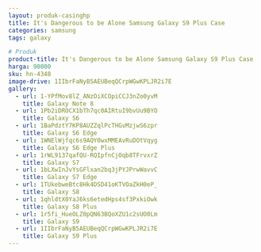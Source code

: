 ```yaml
---
layout: produk-casinghp
title: It's Dangerous to be Alone Samsung Galaxy S9 Plus Case
categories: samsung
tags: galaxy

# Produk
product-title: It's Dangerous to be Alone Samsung Galaxy S9 Plus Case
harga: 90000
sku: hn-4348
image-drive: 1IIbrFaNyB5AEUBeqQCrpWGwKPLJR2i7E
gallery:
  - url: 1-YPfMov8lZ_ANzOiXCOpiCCJ3nZo0yvM
    title: Galaxy Note 8
  - url: 1Pb2iDROCX1bTh7qc0AIRtuI9bvUu9BYO
    title: Galaxy S6
  - url: 1BaPdztY7KP8AUZZqlPcTHGvMzjwS6zpr
    title: Galaxy S6 Edge
  - url: 1WNElWjfqc6s9AQY0wxMMEAvRuDOtVqyg
    title: Galaxy S6 Edge Plus
  - url: 1rWL9137qafQU-RQIpfnCjOqb8TFrvxrZ
    title: Galaxy S7
  - url: 1bLXwInJvYsGFlxan2bq3jPYJPrwWavvC
    title: Galaxy S7 Edge
  - url: 1TUkebweBtc8Hk4DSD41oKTVOaZkH0eP_
    title: Galaxy S8
  - url: 1qhldtX0YaJ6ks6etedHps4sf3PxkiOwk
    title: Galaxy S8 Plus
  - url: 1r5fi_HueOLZ0pQN63BQoXZU1c2sUO0Lm
    title: Galaxy S9
  - url: 1IIbrFaNyB5AEUBeqQCrpWGwKPLJR2i7E
    title: Galaxy S9 Plus
---
```

